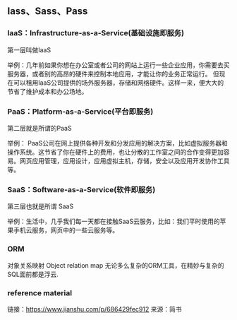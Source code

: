 ## Iass、Sass、Pass

### IaaS：Infrastructure-as-a-Service(基础设施即服务)

第一层叫做IaaS

举例：几年前如果你想在办公室或者公司的网站上运行一些企业应用，你需要去买服务器，或者别的高昂的硬件来控制本地应用，才能让你的业务正常运行。
但现在可以租用IaaS公司提供的场外服务器，存储和网络硬件。这样一来，便大大的节省了维护成本和办公场地。

### PaaS：Platform-as-a-Service(平台即服务)

第二层就是所谓的PaaS

举例： PaaS公司在网上提供各种开发和分发应用的解决方案，比如虚拟服务器和操作系统。这节省了你在硬件上的费用，也让分散的工作室之间的合作变得更加容易。网页应用管理，应用设计，应用虚拟主机，存储，安全以及应用开发协作工具等。

### SaaS：Software-as-a-Service(软件即服务)

第三层也就是所谓 SaaS

举例：生活中，几乎我们每一天都在接触SaaS云服务，比如：我们平时使用的苹果手机云服务，网页中的一些云服务等。


### ORM 

对象关系映射  Object relation map 无论多么复杂的ORM工具，在精妙与复杂的SQL面前都是浮云.

### reference material

链接：https://www.jianshu.com/p/686429fec912
来源：简书